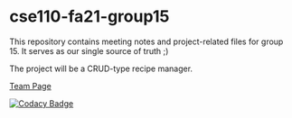# cse110-fa21-group15

This repository contains meeting notes and project-related files for group 15. It serves as our single source of truth ;)

The project will be a CRUD-type recipe manager.

[Team Page](admin/team.md)

[![Codacy Badge](https://app.codacy.com/project/badge/Grade/8cf1261864834da7995b18e79385610e)](https://www.codacy.com?utm_source=github.com&amp;utm_medium=referral&amp;utm_content=cse110-fa21-group15/cse110-fa21-group15&amp;utm_campaign=Badge_Grade)
